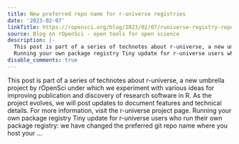 ```yaml
---
title: New preferred repo name for r-universe registries
date: '2023-02-07'
linkTitle: https://ropensci.org/blog/2023/02/07/runiverse-registry-repo/
source: Blog on rOpenSci - open tools for open science
description: |-
  This post is part of a series of technotes about r-universe, a new umbrella project by rOpenSci under which we experiment with various ideas for improving publication and discovery of research software in R. As the project evolves, we will post updates to document features and technical details. For more information, visit the r-universe project page.
  Running your own package registry Tiny update for r-universe users who run their own package registry: we have changed the preferred git repo name where you host your ...
disable_comments: true
---
```

This post is part of a series of technotes about r-universe, a new umbrella project by rOpenSci under which we experiment with various ideas for improving publication and discovery of research software in R. As the project evolves, we will post updates to document features and technical details. For more information, visit the r-universe project page.
Running your own package registry Tiny update for r-universe users who run their own package registry: we have changed the preferred git repo name where you host your ...